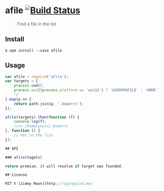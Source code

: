 # afile [![Build Status](https://travis-ci.org/ragingwind/afile.svg?branch=master)](https://travis-ci.org/ragingwind/afile)

> Find a file in the list


## Install

```
$ npm install --save afile
```


## Usage

```js
var afile = require('afile');
var targets = [
	process.cwd(),
	process.env[(process.platform == 'win32') ? 'USERPROFILE' : 'HOME'],
	'/'
].map(p => {
	return path.join(p, '.bowerrc');
});

afile(targets).then(function (f) {
	console.log(f);
	//=> /home/yours/.bowerrc
}, function () {
	// not in the list
});

## API

### afile(tagets)

return promise, it will resolve if target was founded.

## License

MIT © [Jimmy Moon](http://ragingwind.me)
